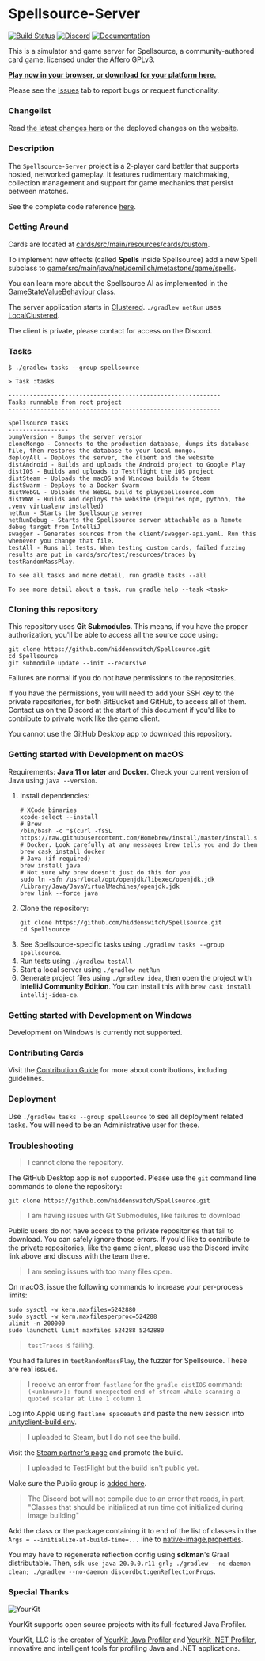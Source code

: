 # Spellsource-Server

[![Build Status](https://travis-ci.org/hiddenswitch/Spellsource.svg?branch=master)](https://travis-ci.org/hiddenswitch/Spellsource)
[![Discord](https://img.shields.io/badge/chat-join%20us%20on%20discord-blue.svg?longCache=true&style=flat&icon=discord)](https://discord.gg/HmbESh2)
[![Documentation](https://img.shields.io/badge/docs-java-yellow.svg?longCache=true&style=flat)](https://www.playspellsource.com/javadoc)

This is a simulator and game server for Spellsource, a community-authored card game, licensed under the Affero GPLv3.

**[Play now in your browser, or download for your platform here.](https://www.playspellsource.com/download)**

Please see the [Issues](https://github.com/hiddenswitch/Spellsource/issues) tab to report bugs or request functionality. 

### Changelist

Read [the latest changes here](www/src/pages-markdown/whatsnew.md) or the deployed changes on the [website](https://www.playspellsource.com/whats-new).

### Description

The `Spellsource-Server` project is a 2-player card battler that supports hosted, networked gameplay. It features rudimentary matchmaking, collection management and support for game mechanics that persist between matches.

See the complete code reference [here](https://www.playspellsource.com/javadoc).

### Getting Around

Cards are located at [cards/src/main/resources/cards/custom](cards/src/main/resources/cards/custom).

To implement new effects (called **Spells** inside Spellsource) add a new Spell subclass to [game/src/main/java/net/demilich/metastone/game/spells](game/src/main/java/net/demilich/metastone/game/spells).

You can learn more about the Spellsource AI as implemented in the [GameStateValueBehaviour](game/src/main/java/net/demilich/metastone/game/behaviour/GameStateValueBehaviour.java) class.

The server application starts in [Clustered](net/src/main/java/com/hiddenswitch/spellsource/net/applications/Clustered.java). `./gradlew netRun` uses [LocalClustered](net/src/test/java/com/hiddenswitch/spellsource/net/tests/LocalClustered.java).

The client is private, please contact for access on the Discord.

### Tasks

```shell script
$ ./gradlew tasks --group spellsource

> Task :tasks

------------------------------------------------------------
Tasks runnable from root project
------------------------------------------------------------

Spellsource tasks
-----------------
bumpVersion - Bumps the server version
cloneMongo - Connects to the production database, dumps its database file, then restores the database to your local mongo.
deployAll - Deploys the server, the client and the website
distAndroid - Builds and uploads the Android project to Google Play
distIOS - Builds and uploads to Testflight the iOS project
distSteam - Uploads the macOS and Windows builds to Steam
distSwarm - Deploys to a Docker Swarm
distWebGL - Uploads the WebGL build to playspellsource.com
distWWW - Builds and deploys the website (requires npm, python, the .venv virtualenv installed)
netRun - Starts the Spellsource server
netRunDebug - Starts the Spellsource server attachable as a Remote debug target from IntelliJ
swagger - Generates sources from the client/swagger-api.yaml. Run this whenever you change that file.
testAll - Runs all tests. When testing custom cards, failed fuzzing results are put in cards/src/test/resources/traces by testRandomMassPlay.

To see all tasks and more detail, run gradle tasks --all

To see more detail about a task, run gradle help --task <task>

```

### Cloning this repository

This repository uses **Git Submodules**. This means, if you have the proper authorization, you'll be able to access all the source code using:

```shell script
git clone https://github.com/hiddenswitch/Spellsource.git
cd Spellsource
git submodule update --init --recursive
```

Failures are normal if you do not have permissions to the repositories.

If you have the permissions, you will need to add your SSH key to the private repositories, for both BitBucket and GitHub, to access all of them. Contact us on the Discord at the start of this document if you'd like to contribute to private work like the game client.

You cannot use the GitHub Desktop app to download this repository.

### Getting started with Development on macOS

Requirements: **Java 11 or later** and **Docker**. Check your current version of Java using `java --version`.

 1. Install dependencies:
    ```shell script
    # XCode binaries
    xcode-select --install
    # Brew
    /bin/bash -c "$(curl -fsSL https://raw.githubusercontent.com/Homebrew/install/master/install.sh)"
    # Docker. Look carefully at any messages brew tells you and do them
    brew cask install docker
    # Java (if required)
    brew install java
    # Not sure why brew doesn't just do this for you
    sudo ln -sfn /usr/local/opt/openjdk/libexec/openjdk.jdk /Library/Java/JavaVirtualMachines/openjdk.jdk
    brew link --force java
    ```
 2. Clone the repository:
    ```shell script
    git clone https://github.com/hiddenswitch/Spellsource.git
    cd Spellsource
    ```
 3. See Spellsource-specific tasks using `./gradlew tasks --group spellsource`.
 4. Run tests using `./gradlew testAll`
 5. Start a local server using `./gradlew netRun`
 6. Generate project files using `./gradlew idea`, then open the project with **IntelliJ Community Edition**. You can install this with `brew cask install intellij-idea-ce`.

### Getting started with Development on Windows

Development on Windows is currently not supported.

### Contributing Cards

Visit the [Contribution Guide](www/src/pages-markdown/contribute.md) for more about contributions, including guidelines.

### Deployment

Use `./gradlew tasks --group spellsource` to see all deployment related tasks. You will need to be an Administrative user for these.

### Troubleshooting

> I cannot clone the repository.

The GitHub Desktop app is not supported. Please use the `git` command line commands to clone the repository:

```shell script
git clone https://github.com/hiddenswitch/Spellsource.git
```

> I am having issues with Git Submodules, like failures to download

Public users do not have access to the private repositories that fail to download. You can safely ignore those errors. If you'd like to contribute to the private repositories, like the game client, please use the Discord invite link above and discuss with the team there.

> I am seeing issues with too many files open.

On macOS, issue the following commands to increase your per-process limits:

```shell script
sudo sysctl -w kern.maxfiles=5242880
sudo sysctl -w kern.maxfilesperproc=524288
ulimit -n 200000
sudo launchctl limit maxfiles 524288 5242880
```

> `testTraces` is failing.

You had failures in `testRandomMassPlay`, the fuzzer for Spellsource. These are real issues.

> I receive an error from `fastlane` for the `gradle distIOS` command: `(<unknown>): found unexpected end of stream while scanning a quoted scalar at line 1 column 1`

Log into Apple using `fastlane spaceauth` and paste the new session into [unityclient-build.env](secrets/spellsource/unityclient-build.env).

> I uploaded to Steam, but I do not see the build.

Visit the [Steam partner's page](https://partner.steamgames.com/apps/builds/987160) and promote the build.

> I uploaded to TestFlight but the build isn't public yet.

Make sure the Public group is [added here](https://appstoreconnect.apple.com/WebObjects/iTunesConnect.woa/ra/ng/app/1257566265/testflight?section=iosbuilds).

> The Discord bot will not compile due to an error that reads, in part, "Classes that should be initialized at run time got initialized during image building"

Add the class or the package containing it to end of the list of classes in the `Args = --initialize-at-build-time=...` line to [native-image.properties](discordbot/src/main/resources/META-INF/native-image/com.hiddenswitch/discordbot/native-image.properties).

You may have to regenerate reflection config using **sdkman**'s Graal distributable. Then, `sdk use java 20.0.0.r11-grl; ./gradlew --no-daemon clean; ./gradlew --no-daemon discordbot:genReflectionProps`.

### Special Thanks

![YourKit](https://www.yourkit.com/images/yklogo.png)

YourKit supports open source projects with its full-featured Java Profiler.

YourKit, LLC is the creator of <a href="https://www.yourkit.com/java/profiler/index.jsp">YourKit Java Profiler</a>
and <a href="https://www.yourkit.com/.net/profiler/index.jsp">YourKit .NET Profiler</a>,
innovative and intelligent tools for profiling Java and .NET applications.

